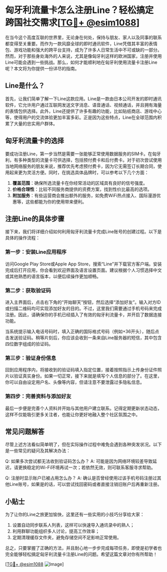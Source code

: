 # 匈牙利流量卡怎么注册Line？轻松搞定跨国社交需求[[TG💪+ @esim1088](https://t.me/s/esim1088)]

在当今这个高度互联的世界里，无论身在何处，保持与朋友、家人以及同事的联系都变得至关重要。而作为一款风靡全球的即时通讯软件，Line凭借其丰富的表情包、游戏功能和强大的跨平台支持，成为了许多人日常生活中不可或缺的一部分。然而，对于那些身处海外的人来说，尤其是像匈牙利这样的欧洲国家，注册并使用Line可能会遇到一些挑战。那么，如何才能顺利地在匈牙利使用流量卡注册Line呢？本文将为你提供一份详尽的指南。

## Line是什么？

首先，让我们简单了解一下Line这款应用。Line是一款由日本公司开发的即时通讯软件，它允许用户通过互联网发送文字消息、语音通话、视频通话，并且拥有海量的表情包供选择。此外，Line还提供了许多有趣的功能，比如贴纸商店、游戏中心等，使得用户的交流体验更加丰富多彩。正是因为这些特点，Line在全球范围内积累了大量的忠实用户群体。

## 匈牙利流量卡的选择

要成功注册Line，第一步当然是需要一张能够正常使用数据服务的SIM卡。在匈牙利，有多种类型的流量卡可供选择，包括预付费卡和后付费卡。对于初次尝试使用当地网络服务的朋友来说，推荐优先考虑预付费卡，因为它无需签订长期合同，使用起来更为灵活方便。同时，在挑选具体品牌时，可以参考以下几个方面：

1. **覆盖范围**：确保所选流量卡在你经常活动的区域具有良好的信号强度。
2. **价格合理性**：比较不同服务商提供的资费方案，找到性价比最高的选项。
3. **附加服务**：有些运营商会推出额外的服务，如免费WiFi热点接入、国际漫游优惠等，这些都能为你的使用带来便利。

## 注册Line的具体步骤

接下来，我们将详细介绍如何利用匈牙利流量卡完成Line账号的创建过程。以下是具体的操作流程：

### 第一步：安装Line应用程序

访问Google Play Store或Apple App Store，搜索“Line”并下载官方客户端。安装完成后打开应用，你会看到欢迎界面及语言设置页面。建议根据个人习惯选择中文或其他熟悉的语言版本，以便后续操作更加顺畅。

### 第二步：获取验证码

进入主界面后，点击右下角的“开始聊天”按钮，然后选择“添加好友”。输入对方ID或扫描二维码均可实现添加好友的目的。不过，这里我们需要通过手机号码来完成注册。因此，请确保你的手机已经插入了有效的匈牙利流量卡，并开启了数据连接功能。

当系统提示输入电话号码时，填入正确的国际格式号码（例如+36开头），随后点击发送验证码。稍等片刻后，你应该会收到一条来自Line服务器的短信，其中包含四位数字组成的验证码。

### 第三步：验证身份信息

回到应用程序内，将接收到的验证码填入指定位置，接着按照指示上传身份证件照片以验证真实身份。如果一切正常，接下来就是填写个人信息的部分了。在这里，你可以自由设定用户名、头像等内容，但请注意不要泄露过多隐私信息。

### 第四步：完善资料与添加好友

最后一步便是完善个人资料并开始与其他用户建立联系。记得定期更新状态动态，这样不仅能吸引更多关注者，也能让你更好地融入整个社区氛围之中。

## 常见问题解答

尽管上述方法看似简单明了，但在实际操作过程中难免会遇到各种突发状况。以下是一些常见的疑问及其解决办法：

Q: 如果多次尝试都无法收到验证码怎么办？
A: 可能是因为网络环境较差导致延迟，请更换稳定的Wi-Fi环境再试一次；若依然无效，则可联系客服寻求帮助。

Q: 注册时显示账户已被占用怎么办？
A: 确认是否曾经使用过该手机号码注册过其他Line账号，如果是的话，可以尝试找回密码或者直接注销旧账户后再重新注册。

## 小贴士

为了让你的Line之旅更加愉快，这里还有一些实用的小技巧分享给大家：

1. 设置自动同步联系人列表，这样可以快速导入通讯录中的熟人；
2. 利用群聊功能组织多人讨论，提高工作效率；
3. 定期清理缓存文件夹，避免存储空间不足影响正常使用。

总之，只要掌握了正确的方法，并且耐心地一步步完成每项任务，即使是初学者也完全能够轻松搞定匈牙利流量卡注册Line的问题。希望这篇文章对你有所帮助！

[[TG💪+ @esim1088](https://t.me/s/esim1088) ![Image](https://i.postimg.cc/4NQfJmqS/Snipaste-2025-05-13-00-14-12.png)]